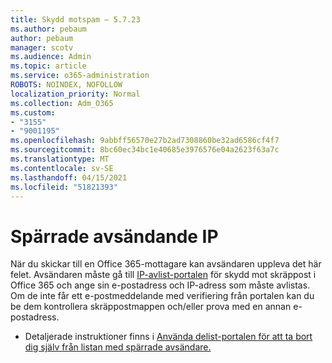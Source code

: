 ```yaml
---
title: Skydd motspam – 5.7.23
ms.author: pebaum
author: pebaum
manager: scotv
ms.audience: Admin
ms.topic: article
ms.service: o365-administration
ROBOTS: NOINDEX, NOFOLLOW
localization_priority: Normal
ms.collection: Adm_O365
ms.custom:
- "3155"
- "9001195"
ms.openlocfilehash: 9abbff56570e27b2ad7308860be32ad6586cf4f7
ms.sourcegitcommit: 8bc60ec34bc1e40685e3976576e04a2623f63a7c
ms.translationtype: MT
ms.contentlocale: sv-SE
ms.lasthandoff: 04/15/2021
ms.locfileid: "51821393"
---
```

# <a name="banned-sending-ip"></a>Spärrade avsändande IP

När du skickar till en Office 365-mottagare kan avsändaren uppleva det här felet. Avsändaren måste gå till [IP-avlist-portalen](https://sender.office.com/) för skydd mot skräppost i Office 365 och ange sin e-postadress och IP-adress som måste avlistas. Om de inte får ett e-postmeddelande med verifiering från portalen kan du be dem kontrollera skräppostmappen och/eller prova med en annan e-postadress. 

- Detaljerade instruktioner finns i [Använda delist-portalen för att ta bort dig själv från listan med spärrade avsändare.](https://docs.microsoft.com/microsoft-365/security/office-365-security/use-the-delist-portal-to-remove-yourself-from-the-office-365-blocked-senders-lis?view=o365-worldwide)

